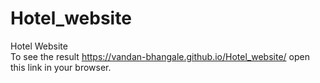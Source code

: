 # Hotel_website
Hotel Website <br>
To see the result https://vandan-bhangale.github.io/Hotel_website/ open this link in your browser.
